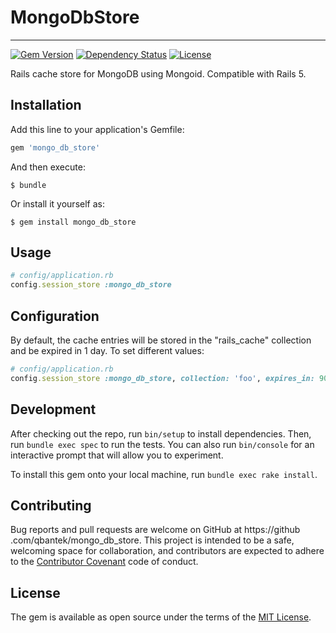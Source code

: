 # MongoDbStore
---------------

[![Gem Version](https://badge.fury.io/rb/mongo_db_store.svg)](https://badge.fury.io/rb/mongo_db_store)
[![Dependency Status](https://gemnasium.com/badges/github.com/qbantek/mongo_db_store.svg)](https://gemnasium.com/github.com/qbantek/mongo_db_store)
[![License](http://img.shields.io/:license-mit-blue.svg?style=flat-square)](http://mongo_db_store.mit-license.org)

Rails cache store for MongoDB using Mongoid. Compatible with Rails 5.

## Installation

Add this line to your application's Gemfile:

```ruby
gem 'mongo_db_store'
```

And then execute:

    $ bundle

Or install it yourself as:

    $ gem install mongo_db_store
    
## Usage    
    
```ruby
# config/application.rb
config.session_store :mongo_db_store
```

## Configuration

By default, the cache entries will be stored in the "rails_cache" collection 
and be expired in 1 day. To set different values:

```ruby
# config/application.rb
config.session_store :mongo_db_store, collection: 'foo', expires_in: 90.minutes
```


## Development

After checking out the repo, run `bin/setup` to install dependencies. Then, run `bundle exec spec` to run the tests. 
You can also run `bin/console` for an interactive prompt that will allow you to experiment.

To install this gem onto your local machine, run `bundle exec rake install`.

## Contributing

Bug reports and pull requests are welcome on GitHub at https://github
.com/qbantek/mongo_db_store. 
This project is intended to be a safe, welcoming space for collaboration, and contributors are expected to adhere 
to the [Contributor Covenant](http://contributor-covenant.org) code of conduct.


## License

The gem is available as open source under the terms of the [MIT License](http://opensource.org/licenses/MIT).